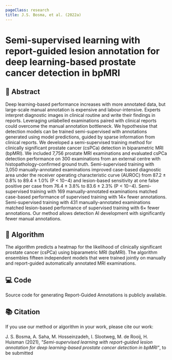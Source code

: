 ```yaml
---
pageClass: research
title: J.S. Bosma, et al. (2022a)
---
```

# Semi-supervised learning with report-guided lesion annotation for deep learning-based prostate cancer detection in bpMRI

## 📖 Abstract
Deep learning-based performance increases with more annotated data, but large-scale manual annotation is expensive and labour-intensive. Experts interpret diagnostic images in clinical routine and write their findings in reports. Leveraging unlabelled examinations paired with clinical reports could overcome the manual annotation bottleneck. We hypothesise that detection models can be trained semi-supervised with annotations generated using model predictions, guided by sparse information from clinical reports. We developed a semi-supervised training method for clinically significant prostate cancer (csPCa) detection in biparametric MRI (bpMRI). We included 7,756 prostate MRI examinations and evaluated csPCa detection performance on 300 examinations from an external centre with histopathology-confirmed ground truth. Semi-supervised training with 3,050 manually-annotated examinations improved case-based diagnostic area under the receiver operating characteristic curve (AUROC) from 87.2 ± 0.8% to 89.4 ± 1.0% (P < 10−4) and lesion-based sensitivity at one false positive per case from 76.4 ± 3.8% to 83.6 ± 2.3% (P < 10−4). Semi-supervised training with 169 manually-annotated examinations matched case-based performance of supervised training with 14× fewer annotations. Semi-supervised training with 431 manually-annotated examinations matched lesion-based performance of supervised training with 6× fewer annotations. Our method allows detection AI development with significantly fewer manual annotations. 

## 🤖 Algorithm
The algorithm predicts a heatmap for the likelihood of clinically significant prostate cancer (csPCa) using biparametric MRI (bpMRI). The algorithm ensembles fifteen independent models that were trained jointly on manually and report-guided automatically annotated MRI examinations. 
<ActionButton action="Algorithm" link="https://grand-challenge.org/algorithms/bpmri-cspca-detection-report-guided-annotations/" />

## 💻 Code
Source code for generating Report-Guided Annotations is publicly available.
<ActionButton action="Source" link="www.github.com/DIAGNijmegen/Report-Guided-Annotation" />

## 📚 Citation
If you use our method or algorithm in your work, please cite our work:

J. S. Bosma, A. Saha, M. Hosseinzadeh, I. Slootweg, M. de Rooij, H. Huisman (2021), _"Semi-supervised learning with report-guided lesion annotation for deep learning-based prostate cancer detection in bpMRI"_, to be submitted